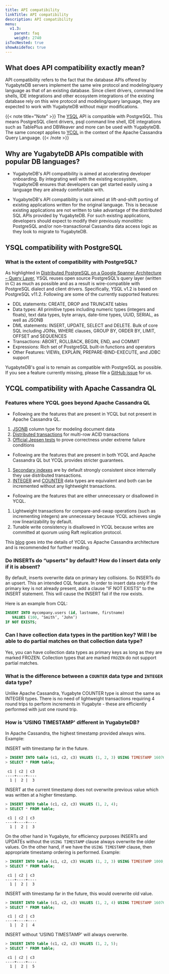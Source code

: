 ```yaml
---
title: API compatibility
linkTitle: API compatibility
description: API compatibility
menu:
  v1.3:
    parent: faq
    weight: 2740
isTocNested: true
showAsideToc: true
---
```


## What does API compatibility exactly mean?

API compatibility refers to the fact that the database APIs offered by YugabyteDB servers implement the same wire protocol and modeling/query language as that of an existing database. Since client drivers, command line shells, IDE integrations and other ecosystem integrations of the existing database rely on this wire protocol and modeling/query language, they are expected to work with YugabyteDB without major modifications. 

{{< note title="Note" >}}
The [YSQL](../../api/ysql) API is compatible with PostgreSQL. This means PostgreSQL client drivers, psql command line shell, IDE integrations such as TablePlus and DBWeaver and more can be used with YugabyteDB. The same concept applies to [YCQL](../../api/ycql) in the context of the Apache Cassandra Query Language.
{{< /note >}}

## Why are YugabyteDB APIs compatible with popular DB languages?

- YugabyteDB's API compatibility is aimed at accelerating developer onboarding. By integrating well with the existing ecosystem, YugabyteDB ensures that developers can get started easily using a language they are already comfortable with. 

- YugabyteDB's API compatibility is not aimed at lift-and-shift porting of existing applications written for the original language. This is because existing applications are not written to take advantage of the distributed SQL APIs provided by YugabyteDB. For such existing applications, developers should expect to modify their previously monolithic PostgreSQL and/or non-transactional Cassandra data access logic as they look to migrate to YugabyteDB.

## YSQL compatibility with PostgreSQL

### What is the extent of compatibility with PostgreSQL?

As highlighted in [Distributed PostgreSQL on a Google Spanner Architecture – Query Layer](https://blog.yugabyte.com/distributed-postgresql-on-a-google-spanner-architecture-query-layer/), YSQL reuses open source PostgreSQL’s query layer (written in C) as much as possible and as a result is wire-compatible with PostgreSQL dialect and client drivers. Specifically, YSQL v1.2 is based on PostgreSQL v11.2. Following are some of the currently supported features:

- DDL statements: CREATE, DROP and TRUNCATE tables
- Data types: All primitive types including numeric types (integers and floats), text data types, byte arrays, date-time types, UUID, SERIAL, as well as JSONB
- DML statements: INSERT, UPDATE, SELECT and DELETE. Bulk of core SQL including JOINs, WHERE clauses, GROUP BY, ORDER BY, LIMIT, OFFSET and SEQUENCES
- Transactions: ABORT, ROLLBACK, BEGIN, END, and COMMIT
- Expressions: Rich set of PostgreSQL built-in functions and operators
- Other Features: VIEWs, EXPLAIN, PREPARE-BIND-EXECUTE, and JDBC support

YugabyteDB's goal is to remain as compatible with PostgreSQL as possible. If you see a feature currently missing, please file a [GitHub issue](https://github.com/yugabyte/yugabyte-db/issues) for us.

## YCQL compatibility with Apache Cassandra QL

### Features where YCQL goes beyond Apache Cassandra QL

- Following are the features that are present in YCQL but not present in Apache Cassandra QL.

1. [JSONB](../../develop/learn/data-types/) column type for modeling document data
2. [Distributed transactions](../../develop/learn/acid-transactions/) for multi-row ACID transactions
3. [Official Jepsen tests](https://blog.yugabyte.com/yugabyte-db-1-2-passes-jepsen-testing/) to prove correctness under extreme failure conditions

- Following are the features that are present in both YCQL and Apache Cassandra QL but YCQL provides stricter guarantees.

1. [Secondary indexes](../../develop/learn/data-modeling/) are by default strongly consistent since internally they use distributed transactions.
2. [INTEGER](../../api/ycql/type_int/) and [COUNTER](../../api/ycql/type_int/) data types are equivalent and both can be incremented without any lightweight transactions.

- Following are the features that are either unnecessary or disallowed in YCQL.

1. Lightweight transactions for compare-and-swap operations (such as incrementing integers) are unnecessary because YCQL achieves single row linearizability by default.
2. Tunable write consistency is disallowed in YCQL because writes are committed at quorum using Raft replication protocol.

This [blog](https://blog.yugabyte.com/apache-cassandra-lightweight-transactions-secondary-indexes-tunable-consistency/) goes into the details of YCQL vs Apache Cassandra architecture and is recommended for further reading.

### Do INSERTs do “upserts” by default? How do I insert data only if it is absent?

By default, inserts overwrite data on primary key collisions. So INSERTs do an upsert. This an intended CQL feature. In order to insert data only if the primary key is not already present,  add a clause "IF NOT EXISTS" to the INSERT statement. This will cause the INSERT fail if the row exists.

Here is an example from CQL:

```sql
INSERT INTO mycompany.users (id, lastname, firstname) 
   VALUES (100, ‘Smith’, ‘John’) 
IF NOT EXISTS;
```

### Can I have collection data types in the partition key? Will I be able to do partial matches on that collection data type?

Yes, you can have collection data types as primary keys as long as they are marked FROZEN. Collection types that are marked `FROZEN` do not support partial matches.

### What is the difference between a `COUNTER` data type and `INTEGER` data type?

Unlike Apache Cassandra, Yugabyte COUNTER type is almost the same as INTEGER types. There is no need of lightweight transactions requiring 4 round trips to perform increments in Yugabyte - these are efficiently performed with just one round trip.

### How is 'USING TIMESTAMP' different in YugabyteDB?

In Apache Cassandra, the highest timestamp provided always wins. Example:

INSERT with timestamp far in the future.

```sql
> INSERT INTO table (c1, c2, c3) VALUES (1, 2, 3) USING TIMESTAMP 1607681258727447;
> SELECT * FROM table;
```

```
 c1 | c2 | c3
----+----+----
  1 |  2 |  3
```

INSERT at the current timestamp does not overwrite previous value which was written at a higher
timestamp.

```sql
> INSERT INTO table (c1, c2, c3) VALUES (1, 2, 4); 
> SELECT * FROM table;
```

```
 c1 | c2 | c3
----+----+----
  1 |  2 |  3
```

On the other hand in Yugabyte, for efficiency purposes INSERTs and UPDATEs without the `USING
TIMESTAMP` clause always overwrite the older values. On the other hand, if we have the `USING
TIMESTAMP` clause, then appropriate timestamp ordering is performed. Example:

```sql
> INSERT INTO table (c1, c2, c3) VALUES (1, 2, 3) USING TIMESTAMP 1000;
> SELECT * FROM table;
```

```
 c1 | c2 | c3
----+----+----
  1 |  2 |  3
```

INSERT with timestamp far in the future, this would overwrite old value.

```sql
> INSERT INTO table (c1, c2, c3) VALUES (1, 2, 4) USING TIMESTAMP 1607681258727447;
> SELECT * FROM table;
```

```
 c1 | c2 | c3
----+----+----
  1 |  2 |  4
```

INSERT without 'USING TIMESTAMP' will always overwrite.

```sql
> INSERT INTO table (c1, c2, c3) VALUES (1, 2, 5); 
> SELECT * FROM table;
```

```
 c1 | c2 | c3
----+----+----
  1 |  2 |  5
```
